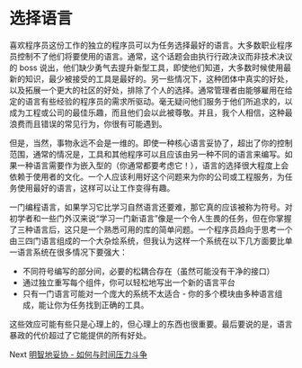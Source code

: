 # 选择语言
[//]: # (Version:1.0.0)
喜欢程序员这份工作的独立的程序员可以为任务选择最好的语言。大多数职业程序员控制不了他们将要使用的语言。通常，这个话题会由执行行政决议而非技术决议的 boss 说出，他们缺少勇气去提升新型工具，即使他们知道，大多数时候使用最新的知识，最少被接受的工具是最好的。另一些情况下，这种团体中真实的好处，以及拓展一个更大的社区的好处，排除了个人的选择。通常管理者由能够雇用在给定的语言有些经验的程序员的需求所驱动。毫无疑问他们服务于他们所追求的，以成为工程或公司的最佳乐趣，而且他们会以此被尊敬。并且，我个人相信，这种最浪费而且错误的常见行为，你很有可能遇到。

但是，当然，事物永远不会是一维的。即使一种核心语言妥协了，超出了你的控制范围，通常的情况是，工具和其他程序可以且应该由另一种不同的语言来编写。如果一种语言需要作为嵌入型的（你通常都要考虑它！），语言的选择很大程度上会依赖于使用者的文化。一个人应该利用好这个问题来为你的公司或工程服务，为任务使用最好的语言，这样可以让工作变得有趣。

一门编程语言，如果学习它比学习自然语言还要难，那它真的应该被称为符号。对初学者和一些门外汉来说“学习一门新语言”像是一个令人生畏的任务，但在你掌握了三种语言后，这只是一个熟悉可用的库的简单问题。一个程序员趋向于思考一个由三四门语言组成的一个大杂烩系统，但我认为这样一个系统在以下几方面要比单一语言系统在很多情况下要强大：

- 不同符号编写的部分间，必要的松耦合存在（虽然可能没有干净的接口）
- 通过独立重写每个组件，你可以轻松地写出一个新的语言平台
- 只有一门语言可能对一个庞大的系统不太适合 - 你的多个模块由多种语言组成，能让你为任务找到正确的工具。

这些效应可能有些只是心理上的，但心理上的东西也很重要。最后要说的是，语言暴政的代价超过了它能提供的所有好处。

Next [明智地妥协 - 如何与时间压力斗争](../Compromising-Wisely/01-How%20to%20Fight%20Schedule%20Pressure.md)
